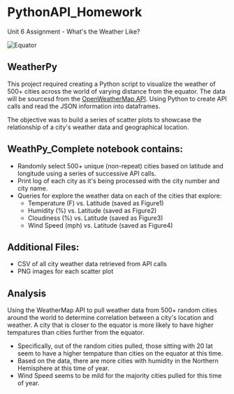 # PythonAPI_Homework
Unit 6 Assignment - What's the Weather Like? 

![Equator](world.gif)

## WeatherPy

This project required creating a Python script to visualize the weather of 500+ cities across the world of varying distance from the equator. The data will be sourcesd from the [OpenWeatherMap API](https://openweathermap.org/api). Using Python to create API calls and read the JSON information into dataframes. 

The objective was to build a series of scatter plots to showcase the relationship of a city's weather data and geographical location.

## WeathPy_Complete notebook contains:

* Randomly select 500+ unique (non-repeat) cities based on latitude and longitude using a series of successive API calls.
* Print log of each city as it's being processed with the city number and city name.
* Queries for explore the weather data on each of the cities that explore:
    * Temperature (F) vs. Latitude (saved as Figure1)
    * Humidity (%) vs. Latitude (saved as Figure2)
    * Cloudiness (%) vs. Latitude (saved as Figure3)
    * Wind Speed (mph) vs. Latitude (saved as Figure4)

## Additional Files:
* CSV of all city weather data retrieved from API calls 
* PNG images for each scatter plot

## Analysis
Using the WeatherMap API to pull weather data from 500+ random cities around the world to determine correlation between a city's location and weather. A city that is closer to the equator is more likely to have higher tempatures than cities further from the equator. 
* Specifically, out of the random cities pulled, those sitting with 20 lat seem to have a higher tempature than cities on the equator at this time.
* Based on the data, there are more cities with humidity in the Northern Hemisphere at this time of year.
* Wind Speed seems to be mild for the majority cities pulled for this time of year.

